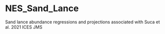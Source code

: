 # NES_Sand_Lance
Sand lance abundance regressions and projections associated with Suca et al. 2021 ICES JMS
